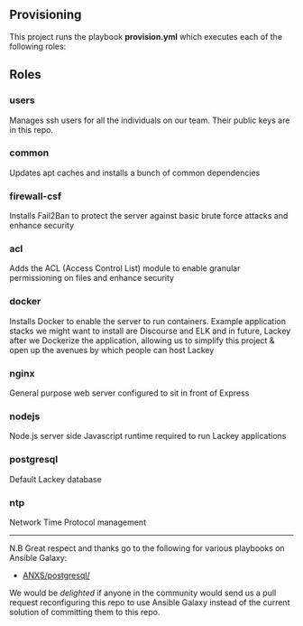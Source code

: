 ## Provisioning

This project runs the playbook **provision.yml** which executes each of the following roles:

## Roles

### users

Manages ssh users for all the individuals on our team. Their public keys are in this repo.

### common

Updates apt caches and installs a bunch of common dependencies

### firewall-csf

Installs Fail2Ban to protect the server against basic brute force attacks and enhance security

### acl

Adds the ACL (Access Control List) module to enable granular permissioning on files and enhance security

### docker

Installs Docker to enable the server to run containers. Example application stacks we might want to install are Discourse and ELK and in future, Lackey after we Dockerize the application, allowing us to simplify this project & open up the avenues by which people can host Lackey

### nginx

General purpose web server configured to sit in front of Express

### nodejs

Node.js server side Javascript runtime required to run Lackey applications

### postgresql

Default Lackey database

### ntp

Network Time Protocol management

***

N.B Great respect and thanks go to the following for various playbooks on Ansible Galaxy:

- [ANXS/postgresql/](https://galaxy.ansible.com/ANXS/postgresql/)

We would be *delighted* if anyone in the community would send us a pull request reconfiguring this repo to use Ansible Galaxy instead of the current solution of committing them to this repo.